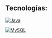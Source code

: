## Tecnologías:
[![Java](https://img.shields.io/badge/Java-007396?style=for-the-badge&logo=java&logoColor=white&labelColor=101010)]()

[![MySQL](https://img.shields.io/badge/MySQL-4479A1?style=for-the-badge&logo=mysql&logoColor=white&labelColor=101010)]()
